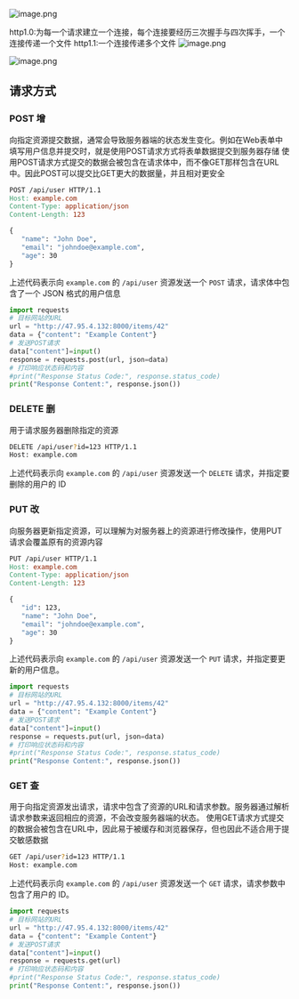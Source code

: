 
![image.png](https://yaaame-1317851743.cos.ap-beijing.myqcloud.com/20240115095205.png)

http1.0:为每一个请求建立一个连接，每个连接要经历三次握手与四次挥手，一个连接传递一个文件
http1.1:一个连接传递多个文件
![image.png](https://yaaame-1317851743.cos.ap-beijing.myqcloud.com/20240115095116.png)


![image.png](https://yaaame-1317851743.cos.ap-beijing.myqcloud.com/20240115095601.png)
## 请求方式



### POST 增

向指定资源提交数据，通常会导致服务器端的状态发生变化。例如在Web表单中填写用户信息并提交时，就是使用POST请求方式将表单数据提交到服务器存储
使用POST请求方式提交的数据会被包含在请求体中，而不像GET那样包含在URL中。因此POST可以提交比GET更大的数据量，并且相对更安全

```makefile
POST /api/user HTTP/1.1
Host: example.com
Content-Type: application/json
Content-Length: 123

{
   "name": "John Doe",
   "email": "johndoe@example.com",
   "age": 30
}
```
上述代码表示向 `example.com` 的 `/api/user` 资源发送一个 `POST` 请求，请求体中包含了一个 JSON 格式的用户信息

```python
import requests
# 目标网站的URL
url = "http://47.95.4.132:8000/items/42"
data = {"content": "Example Content"}
# 发送POST请求
data["content"]=input()
response = requests.post(url, json=data)
# 打印响应状态码和内容
#print("Response Status Code:", response.status_code)
print("Response Content:", response.json())
```


### DELETE 删

用于请求服务器删除指定的资源

```bash
DELETE /api/user?id=123 HTTP/1.1
Host: example.com
```

上述代码表示向 `example.com` 的 `/api/user` 资源发送一个 `DELETE` 请求，并指定要删除的用户的 ID



### PUT 改

向服务器更新指定资源，可以理解为对服务器上的资源进行修改操作，使用PUT请求会覆盖原有的资源内容

```makefile
PUT /api/user HTTP/1.1
Host: example.com
Content-Type: application/json
Content-Length: 123

{
   "id": 123,
   "name": "John Doe",
   "email": "johndoe@example.com",
   "age": 30
}
```

上述代码表示向 `example.com` 的 `/api/user` 资源发送一个 `PUT` 请求，并指定要更新的用户信息。

```python
import requests
# 目标网站的URL
url = "http://47.95.4.132:8000/items/42"
data = {"content": "Example Content"}
# 发送POST请求
data["content"]=input()
response = requests.put(url, json=data)
# 打印响应状态码和内容
#print("Response Status Code:", response.status_code)
print("Response Content:", response.json())
```

### GET 查

用于向指定资源发出请求，请求中包含了资源的URL和请求参数。服务器通过解析请求参数来返回相应的资源，不会改变服务器端的状态。
使用GET请求方式提交的数据会被包含在URL中，因此易于被缓存和浏览器保存，但也因此不适合用于提交敏感数据

```bash
GET /api/user?id=123 HTTP/1.1
Host: example.com
```
上述代码表示向 `example.com` 的 `/api/user` 资源发送一个 `GET` 请求，请求参数中包含了用户的 ID。

```python
import requests
# 目标网站的URL
url = "http://47.95.4.132:8000/items/42"
data = {"content": "Example Content"}
# 发送POST请求
data["content"]=input()
response = requests.get(url)
# 打印响应状态码和内容
#print("Response Status Code:", response.status_code)
print("Response Content:", response.json())
```